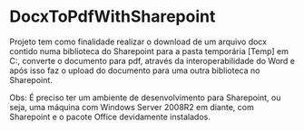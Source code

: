 # DocxToPdfWithSharepoint
Projeto tem como finalidade realizar o download de um arquivo docx contido numa biblioteca do Sharepoint para a pasta temporária [Temp] em C:\, converte o documento para pdf, através da interoperabilidade do Word e após isso faz o upload do documento para uma outra biblioteca no Sharepoint.  

Obs: É preciso ter um ambiente de desenvolvimento para Sharepoint, ou seja, uma máquina com Windows Server 2008R2 em diante, com Sharepoint e o pacote Office devidamente instalados.
